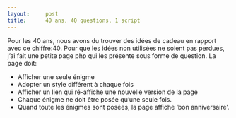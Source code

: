 ```yaml
---
layout:     post
title:      40 ans, 40 questions, 1 script
---
```


Pour les 40 ans, nous avons du trouver des idées de cadeau en rapport avec ce chiffre:40.
Pour que les idées non utilisées ne soient pas perdues, j’ai fait une petite page php qui les présente sous forme de question. La page doit:

* Afficher une seule énigme
* Adopter un style différent à chaque fois
* Afficher un lien qui ré-affiche une nouvelle version de la page
* Chaque énigme ne doit être posée qu’une seule fois.
* Quand toute les énigmes sont posées, la page affiche ‘bon anniversaire’.

<script src="https://gist.github.com/bpaulin/025434e84c8fa585126f.js"></script>